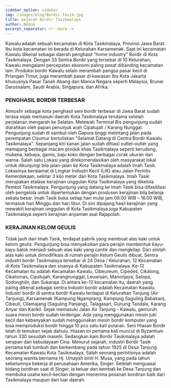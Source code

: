 ```yaml
---
sidebar_option: sidebar
img: /images/blog/Bordir-Tasik.jpg
title: Sejarah Bordir Tasikmalaya
author: NdanG
excerpt_separator: <!--more-->
---
```


 Kawalu adalah sebuah kecamatan di Kota Tasikmalaya, Provinsi Jawa Barat. Ibu kota kecamatan ini berada di Kelurahan Karsamenak. Saat ini kecamatan Kawalu dikenal<!--more--> sebagai daerah penghasil ”home industry” Bordir di Kota Tasikmalaya. Dengan 33 Sentra Bordir yang tersebar di 10 Kelurahan, Kawalu mengalami percepatan ekonomi paling pesat dibanding kecamatan lain. Produksi bordir Kawalu selain merambah pangsa pasar kecil di Priangan Timur, juga merambah pasar di kawasan Ibu Kota Jakarta khususnya Pasar Tanah Abang dan Manca Negara seperti Malaysia, Brunei Darussalam, Saudi Arabia, Singapura, dan Afrika.

### PENGHASIL BORDIR TERBESAR

Atmosfir sebagai kota penghasil seni bordir terbesar di Jawa Barat sudah terasa sejak memasuki daerah Kota Tasikmalaya terutama setelah perjalanan mengarah ke Selatan. Melewati Terminal Bis pengunjung sudah diarahkan oleh papan penunjuk arah Cipatujah / Karang Nunggal. Pengunjung sudah di sambut oleh Gapura tinggi melintang jalan pada perempatan Cisumur bertuliskan "Selamat Datang di Centra Bordir Kawalu Tasikmalaya". Sepanjang kiri kanan jalan sudah dihiasi outlet-outlet yang memajang berbagai macam produk khas Tasikmalaya seperti kerudung, mukena, kebaya, gamis, baju koko dengan berbagai corak ukuran dan warna. Salah satu Lokasi yang direkomendasikan oleh masyarakat lokal untuk dikunjungi bila jalan-jalan ke Kota Tasikmalaya adalah Imah Tasik. Lokasinya beralamat di Lingkar Industri Kecil (LIK) atau Jalan Perintis Kemerdekaan, sekitar 3 kilo meter dari Kota Tasikmalaya. Imah Tasik merupakan etalase kerajinan unggulan Kota Tasikmalaya yang dikelola Pemkot Tasikmalaya. Pengunjung yang datang ke Imah Tasik bisa difasilitasi oleh pengelola untuk dipertemukan dengan produsen kerajinan bila belanja sekala besar. Imah Tasik buka setiap hari mulai jam 09.00 WIB – 16.00 WIB, termasuk hari Minggu dan hari libur.  Di sini dipajang hasil kerajinan yang mewakili kerajinan unggulan di Kota Tasikmalaya juga Kabupaten Tasikmalaya seperti kerajinan anyaman asal Rajapolah.

### KERAJINAN KELOM GEULIS

Tidak jauh dari Imah Tasik, terdapat pabrik yang membuat alas kaki untuk kelom geulis. Pengunjung bisa menyaksikan para perajin membentuk kayu-kayu balok menjadi sebuah alas kaki yang cantik dan  mengkilap. Dari sinilah alas kaki untuk dimodifikasi di rumah perajin Kelom Geulis dibuat. Sentra industri bordir Tasikmalaya tersebar di 24 Desa / Kelurahan, 12 Kecamatan di Kota Tasikmalaya dan sisanya di Kabupaten Tasikmalaya. Ke-12 Kecamatan itu adalah Kecamatan Kawalu, Cibeureum, Cipedes, Cikalong, Cikatomas, Cipatujah, Karangnunggal, Leuwisari, Manonjaya, Salopa, Sodonghilir, dan Sukaraja. Di antara ke-12 kecamatan itu, daerah yang paling dikenal sebagai sentra industri bordir adalah Kecamatan Kawalu. Industri bordir di sentra bordir Kawalu terdapat di Kelurahan Tanjung (Air Tanjung), Karsamenak (Kampung Ngamplang, Kampung Saguling Babakan), Cibeuti, Cilamajang (Saguling Panjang), Talagasari, Gunung Tandala, Karang Anyar dan Karikil.
Sejak memasuki Jalan Air Tanjung - Kawalu, gemuruh suara mesin bordir sudah terdengar. Ada yang menggunakan mesin juki kecil dan kebanyakan sudah menggunakan mesin bordir komputer yang bisa memproduksi bordir hingga 10 pcs satu kali putaran. Seni Hiasan Bordir telah di temukan sejak dahulu. Hiasan ini pertama kali muncul di Byzantium tahun 330 sesudah masehi. Sedangkan kain Bordir Tasikmalaya adalah serapan dari kebudayaan Cina. Menurut sejarah, industri Bordir Tasik pertama kali tumbuh dan berkembang pada tahun 1925 di Desa Tanjung Kecamatan Kawalu Kota Tasikmalaya. Salah seorang perintisnya adalah seorang wanita bernama Hj. Umayah binti H. Musa, yang pada tahun sebelumnya bekerja di perusahaan Amerika, Singer. Setelah menguasai bidang bordiran saat di Singer, ia keluar dan kembali ke Desa Tanjung dan membuka usaha kecil-kecilan dengan menerima pesanan bordiran baik dari Tasikmalaya maupun dari luar daerah.

